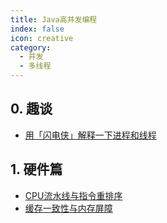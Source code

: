 ```yaml
---
title: Java高并发编程
index: false
icon: creative
category:
  - 并发
  - 多线程
---
```


## 0. 趣谈
- [用「闪电侠」解释一下进程和线程](用「闪电侠」解释一下进程和线程.md)

## 1. 硬件篇
- [CPU流水线与指令重排序](CPU流水线与指令重排序.md)
- [缓存一致性与内存屏障](缓存一致性与内存屏障.md)

